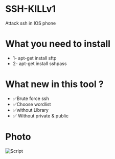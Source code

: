 # SSH-KILLv1
Attack ssh in IOS phone 

# What you need to install
* 1- apt-get install sftp
* 2- apt-get install sshpass

# What new in this tool ?

* ✅Brute force ssh
* ✅Choose wordlist
* ✅without Library
* ✅ Without private & public

# Photo

![Script](https://up4net.com/uploads3/up4net-SSH-KILL.png)
